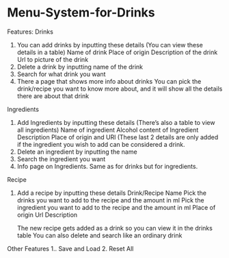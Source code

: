 # Menu-System-for-Drinks

Features:
Drinks
1. You can add drinks by inputting these details (You can view these details in a table)
   Name of drink
   Place of origin
   Description of the drink
   Url to picture of the drink
2. Delete a drink by inputting name of the drink
3. Search for what drink you want
4. There a page that shows more info about drinks
   You can pick the drink/recipe you want to know more about, and it will show all the details there are about that drink

 
Ingredients
1. Add Ingredients by inputting these details (There’s also a table to view all ingredients)
   Name of ingredient
   Alcohol content of Ingredient
   Description 
   Place of origin and URl (These last 2 details are only added if the ingredient you wish to add can be considered a drink.
2. Delete an ingredient by inputting the name
3. Search the ingredient you want
4. Info page on Ingredients. Same as for drinks but for ingredients.


Recipe
1. Add a recipe by inputting these details
   Drink/Recipe Name
   Pick the drinks you want to add to the recipe and the amount in ml
   Pick the ingredient you want to add to the recipe and the amount in ml
   Place of origin
   Url
   Description
   
   The new recipe gets added as a drink so you can view it in the drinks table 
   You can also delete and search like an ordinary drink

Other Features
1.. Save and Load
2. Reset All

   
